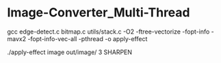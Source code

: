 # Image-Converter_Multi-Thread

gcc edge-detect.c bitmap.c utils/stack.c -O2 -ftree-vectorize -fopt-info -mavx2 -fopt-info-vec-all -pthread -o apply-effect

./apply-effect image out/image/ 3 SHARPEN